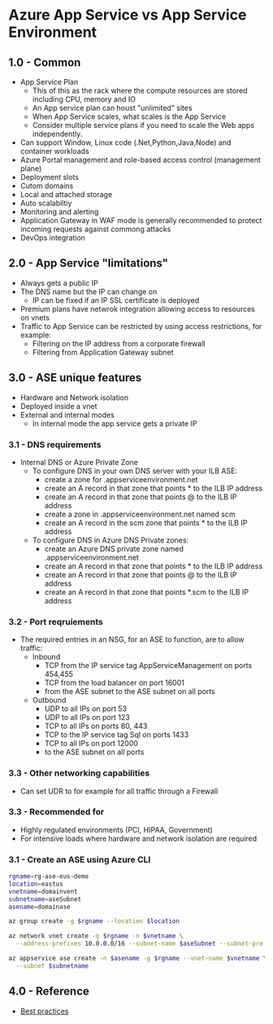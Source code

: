 # Azure App Service vs App Service Environment

## 1.0 - Common

- App Service Plan
  - This of this as the rack where the compute resources are stored including CPU, memory and IO
  - An App service plan can houst "unlimited" sites
  - When App Service scales, what scales is the App Service
  - Consider multiple service plans if you need to scale the Web apps independently.
- Can support Window, Linux code (.Net,Python,Java,Node) and container workloads
- Azure Portal management and role-based access control (management plane)
- Deployment slots
- Cutom domains
- Local and attached storage
- Auto scalabiltiy
- Monitoring and alerting
- Application Gateway in WAF mode is generally recommended to protect incoming requests against commong attacks
- DevOps integration


## 2.0 - App Service "limitations"

- Always gets a public IP
- The DNS name but the IP can change on 
  - IP can be fixed if an IP SSL certificate is deployed
- Premium plans have netwrok integration allowing access to resources on vnets
- Traffic to App Service can be restricted by using access restrictions, for example:
  - Filtering on the IP address from a corporate firewall
  - Filtering from Application Gateway subnet

## 3.0 - ASE unique features

- Hardware and Network isolation
- Deployed inside a vnet
- External and internal modes
  - In internal mode the app service gets a private IP

### 3.1 - DNS requirements

- Internal DNS or Azure Private Zone
  - To configure DNS in your own DNS server with your ILB ASE:
    - create a zone for <ASE name>.appserviceenvironment.net
    - create an A record in that zone that points * to the ILB IP address
    - create an A record in that zone that points @ to the ILB IP address
    - create a zone in <ASE name>.appserviceenvironment.net named scm
    - create an A record in the scm zone that points * to the ILB IP address
  - To configure DNS in Azure DNS Private zones:
    - create an Azure DNS private zone named <ASE name>.appserviceenvironment.net
    - create an A record in that zone that points * to the ILB IP address
    - create an A record in that zone that points @ to the ILB IP address
    - create an A record in that zone that points *.scm to the ILB IP address


### 3.2 - Port reqruiements

- The required entries in an NSG, for an ASE to function, are to allow traffic:
  - Inbound
    - TCP from the IP service tag AppServiceManagement on ports 454,455
    - TCP from the load balancer on port 16001
    - from the ASE subnet to the ASE subnet on all ports
  - Outbound
    - UDP to all IPs on port 53
    - UDP to all IPs on port 123
    - TCP to all IPs on ports 80, 443
    - TCP to the IP service tag Sql on ports 1433
    - TCP to all IPs on port 12000
    - to the ASE subnet on all ports

### 3.3 - Other networking capabilities

- Can set UDR to for example for all traffic through a Firewall

### 3.3 - Recommended for

- Highly regulated environments (PCI, HIPAA, Government)
- For intensive loads where hardware and network isolation are required

### 3.1 - Create an ASE using Azure CLI

```bash
rgname=rg-ase-eus-demo
location=eastus
vnetname=domainvent
subnetname=aseSubnet
asename=domainase

az group create -g $rgname --location $location

az network vnet create -g $rgname -n $vnetname \
  --address-prefixes 10.0.0.0/16 --subnet-name $aseSubnet --subnet-prefixes 10.0.0.0/24

az appservice ase create -n $asename -g $rgname --vnet-name $vnetname \
  --subnet $subnetname
```

## 4.0 - Reference

- [Best practices](https://azure.github.io/AppService/2020/05/15/Robust-Apps-for-the-cloud.html)
